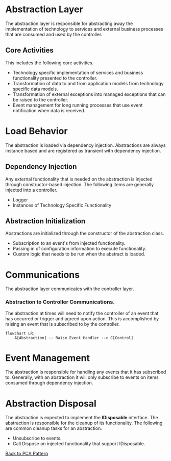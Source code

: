 # Abstraction Layer
The abstraction layer is responsible for abstracting away the implementation of technology to services and external business processes that are consumed and used by the controller. 

## Core Activities
This includes the following core activities.
- Technology specific implementation of services and business functionality presented to the controller. 
- Transformation of data to and from application models from technology specific data models.
- Transformation of external exceptions into managed exceptions that can be raised to the controller.
- Event management for long running processes that use event notification when data is received. 


# Load Behavior
The abstraction is loaded via dependency injection. Abstractions are always instance based and are registered as transient with dependency injection. 

## Dependency Injection
Any external functionality that is needed on the abstraction is injected through constructor-based injection. The following items are generally injected into a controller. 
- Logger
- Instances of Technology Specific Functionality


## Abstraction Initialization
Abstractions are initialized through the constructor of the abstraction class. 
- Subscription to an event's from injected functionality. 
- Passing in of configuration information to execute functionality. 
- Custom logic that needs to be run when the abstract is loaded.
 

# Communications
The abstraction layer communicates with the controller layer. 


### Abstraction to Controller Communications.
The abstraction at times will need to notify the controller of an event that has occurred or trigger and agreed upon action. This is accomplished by raising an event that is subscribed to by the controller.

```mermaid
flowchart LR;
    A[Abstraction] -- Raise Event Handler --> C[Control]

```

# Event Management
The abstraction is responsible for handling any events that it has subscribed to. Generally, with an abstraction it will only subscribe to events on items consumed through dependency injection.

# Abstraction Disposal 
The abstraction is expected to implement the **IDisposable** interface. The abstraction is responsible for the cleanup of its functionality. The following are common cleanup tasks for an abstraction.
- Unsubscribe to events.
- Call Dispose on injected functionality that support IDisposable. 

[Back to PCA Pattern](/pcapattern.md)

